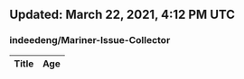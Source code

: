 ## Updated: March 22, 2021, 4:12 PM UTC


### indeedeng/Mariner-Issue-Collector
|**Title**|**Age**|
|:----|:----|